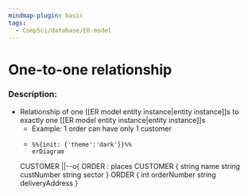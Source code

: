 ```yaml
---
mindmap-plugin: basic
tags:
  - CompSci/database/ER-model
---
```

# One-to-one relationship
### Description:
- Relationship of one [[ER model entity instance|entity instance]]s to exactly one [[ER model entity instance|entity instance]]s
	- Example: 1 order can have only 1 customer
	- ```mermaid
	  %%{init: {'theme':'dark'}}%%
	  erDiagram
    CUSTOMER ||--o{ ORDER : places
    CUSTOMER {
        string name
        string custNumber
        string sector
    }
    ORDER {
        int orderNumber
        string deliveryAddress
    }
    ```
